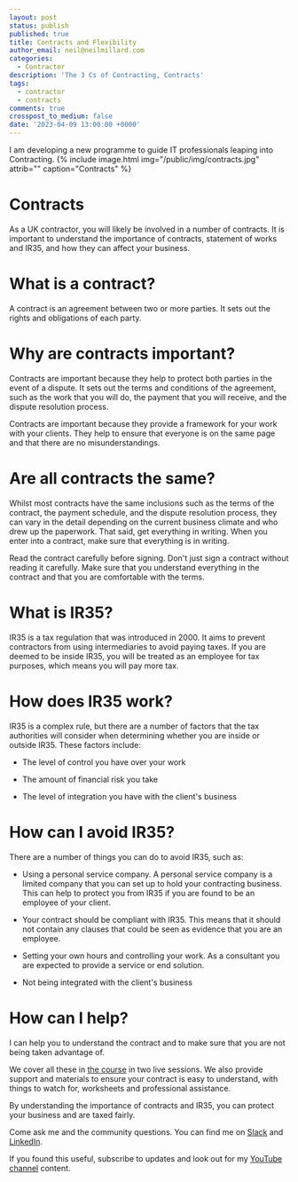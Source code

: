 ```yaml
---
layout: post
status: publish
published: true
title: Contracts and Flexibility
author_email: neil@neilmillard.com
categories:
  - Contractor
description: 'The 3 Cs of Contracting, Contracts'
tags:
  - contractor
  - contracts
comments: true
crosspost_to_medium: false
date: '2023-04-09 13:00:00 +0000'
---
```

I am developing a new programme to guide IT professionals leaping into Contracting.
{% include image.html
img="/public/img/contracts.jpg"
attrib=""
caption="Contracts" %}

Contracts
========
As a UK contractor, you will likely be involved in a number of contracts. It is important to understand the importance
of contracts, statement of works and IR35, and how they can affect your business.

What is a contract?
===================
A contract is an agreement between two or more parties. It sets out the rights and obligations of each party.

Why are contracts important?
==========================
Contracts are important because they help to protect both parties in the event of a dispute. It sets out the terms and
conditions of the agreement, such as the work that you will do, the payment that you will receive, and the dispute
resolution process.

Contracts are important because they provide a framework for your work with your clients. They help to ensure that
everyone is on the same page and that there are no misunderstandings.

Are all contracts the same?
=========================
Whilst most contracts have the same inclusions such as the terms of the contract, the payment schedule, and the dispute
resolution process, they can vary in the detail depending on the current business climate and who drew up the paperwork.
That said, get everything in writing. When you enter into a contract, make sure that everything is in writing.

Read the contract carefully before signing. Don't just sign a contract without reading it carefully. Make sure that you
understand everything in the contract and that you are comfortable with the terms.

What is IR35?
=============
IR35 is a tax regulation that was introduced in 2000. It aims to prevent contractors from using intermediaries to avoid
paying taxes. If you are deemed to be inside IR35, you will be treated as an employee for tax purposes, which means you
will pay more tax.

How does IR35 work?
===================
IR35 is a complex rule, but there are a number of factors that the tax authorities will consider when determining
whether you are inside or outside IR35. These factors include:

* The level of control you have over your work

* The amount of financial risk you take

* The level of integration you have with the client's business

How can I avoid IR35?
===================
There are a number of things you can do to avoid IR35, such as:

* Using a personal service company. A personal service company is a limited company that you can set up to hold your
contracting business. This can help to protect you from IR35 if you are found to be an employee of your client.

* Your contract should be compliant with IR35. This means that it should not contain any clauses that could be seen as
evidence that you are an employee.

* Setting your own hours and controlling your work. As a consultant you are expected to provide a service or end solution.

* Not being integrated with the client's business

How can I help?
=================
I can help you to understand the contract and to make sure that you are not being taken advantage of.

We cover all these in [the course][devopscontractor] in two live sessions. We also provide support and materials to
ensure your contract is easy to understand, with things to watch for, worksheets and professional assistance.

By understanding the importance of contracts and IR35, you can protect your business and are taxed fairly.

Come ask me and the community questions. You can find me on [Slack]({{site.data.slack.invite}}) and [LinkedIn][linkedin].


If you found this useful, subscribe to updates and look out for my [YouTube channel]({{site.data.youtube.channel}}) content.

[linkedin]: https://www.linkedin.com/in/neilmillard/
[devopscontractor]: https://www.devops-contractor.com/
